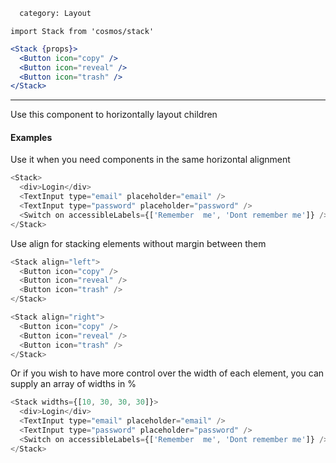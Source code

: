 ```meta
  category: Layout
```

`import Stack from 'cosmos/stack'`

```jsx
<Stack {props}>
  <Button icon="copy" />
  <Button icon="reveal" />
  <Button icon="trash" />
</Stack>
```

---

Use this component to horizontally layout children

#### Examples

Use it when you need components in the same horizontal alignment

```js
<Stack>
  <div>Login</div>
  <TextInput type="email" placeholder="email" />
  <TextInput type="password" placeholder="password" />
  <Switch on accessibleLabels={['Remember  me', 'Dont remember me']} />
</Stack>
```

Use align for stacking elements without margin between them

```js
<Stack align="left">
  <Button icon="copy" />
  <Button icon="reveal" />
  <Button icon="trash" />
</Stack>
```

```js
<Stack align="right">
  <Button icon="copy" />
  <Button icon="reveal" />
  <Button icon="trash" />
</Stack>
```

Or if you wish to have more control over the width of each element, you can supply an array of widths in %

```js
<Stack widths={[10, 30, 30, 30]}>
  <div>Login</div>
  <TextInput type="email" placeholder="email" />
  <TextInput type="password" placeholder="password" />
  <Switch on accessibleLabels={['Remember  me', 'Dont remember me']} />
</Stack>
```
